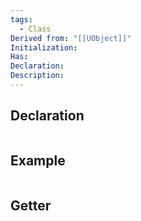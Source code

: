 ```yaml
---
tags:
  - Class
Derived from: "[[UObject]]"
Initialization: 
Has: 
Declaration: 
Description:
---
```


## Declaration

```cpp

```

## Example

```cpp
```

## Getter

```cpp
```